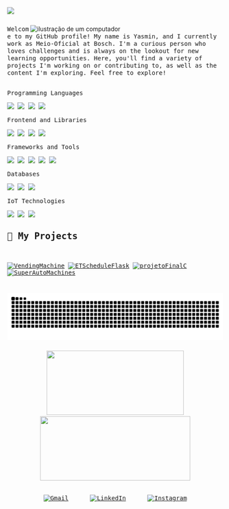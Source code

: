 <h1 align="left">
 <img src="https://readme-typing-svg.herokuapp.com?font=Righteous&size=35&duration=4000&pause=500&color=B546DB&vCenter=true&width=500&height=70&lines=Hello!+%F0%9F%91%8B;I'm+Yasmin+Trembulack" /></img>
</h1>
<img src="https://raw.githubusercontent.com/MicaelliMedeiros/micaellimedeiros/master/image/computer-illustration.png" alt="ilustração de um computador" min-width="400px" max-width="450px" width="450px" align="right">

<samp align="left">
  Welcome to my GitHub profile! My name is Yasmin, and I currently work as Meio-Oficial at Bosch. I'm a curious person who loves challenges and is always on the lookout for new learning opportunities. Here, you'll find a variety of projects I'm working on or contributing to, as well as the content I'm exploring. Feel free to explore!
<samp/>
 <br/><br/>

<p>Programming Languages</p>
<p align="left">
   <img src="https://img.shields.io/badge/C%23-239120?style=for-the-badge&logo=c-sharp&logoColor=white" />
   <img src="https://img.shields.io/badge/C-00599C?style=for-the-badge&logo=c&logoColor=white" />
   <img src="https://img.shields.io/badge/Python-14354C?style=for-the-badge&logo=python&logoColor=white" />
   <img src="https://img.shields.io/badge/java-%23ED8B00.svg?style=for-the-badge&logo=openjdk&logoColor=white" />
</p>
<p>Frontend and Libraries</p>
<p align="left">
   <img src="https://img.shields.io/badge/HTML5-E34F26?style=for-the-badge&logo=html5&logoColor=white" />
   <img src="https://img.shields.io/badge/JavaScript-323330?style=for-the-badge&logo=javascript&logoColor=F7DF1E" />
   <img src="https://img.shields.io/badge/React-20232A?style=for-the-badge&logo=react&logoColor=61DAFB" />
   <img src="https://img.shields.io/badge/Next-black?style=for-the-badge&logo=next.js&logoColor=white" />
</p>
<p>Frameworks and Tools</p>
<p align="left">
   <img src=" https://img.shields.io/badge/fastapi-109989?style=for-the-badge&logo=FASTAPI&logoColor=white" />
   <img src="https://img.shields.io/badge/Spring-6DB33F?style=for-the-badge&logo=spring&logoColor=white" />
   <img src="https://img.shields.io/badge/flask-%23000.svg?style=for-the-badge&logo=flask&logoColor=white" />
   <img src="https://img.shields.io/badge/django-%23092E20.svg?style=for-the-badge&logo=django&logoColor=white" />
   <img src="https://img.shields.io/badge/node.js-6DA55F?style=for-the-badge&logo=node.js&logoColor=white" />
</p>
<p>Databases</p>
<p align="left">
   <img src="https://img.shields.io/badge/Microsoft%20SQL%20Server-CC2927?style=for-the-badge&logo=microsoft%20sql%20server&logoColor=white" />
   <img src="https://img.shields.io/badge/mysql-4479A1.svg?style=for-the-badge&logo=mysql&logoColor=white" />
   <img src="https://img.shields.io/badge/MongoDB-%234ea94b.svg?style=for-the-badge&logo=mongodb&logoColor=white" />
</p>

<p>IoT Technologies</p>
<p align="left"> 
 <img src="https://img.shields.io/badge/Arduino-00979D?style=for-the-badge&logo=arduino&logoColor=white" /> 
 <img src="https://img.shields.io/badge/ESP32-40A9F8?style=for-the-badge&logo=espressif&logoColor=white" /> 
 <img src="https://img.shields.io/badge/IoT%20Protocols-FF6F00?style=for-the-badge&logo=internet-explorer&logoColor=white" /> 
</p>


## 🚀 My Projects
<br/>

[![VendingMachine](https://img.shields.io/badge/Repo-VendingMachine-eb771e)](https://github.com/loregbrw/VendingMachine)
[![ETScheduleFlask](https://img.shields.io/badge/Repo-ETScheduleFlask-3498db)](https://github.com/AndreLuisPLuz/ETScheduleFlask)
[![projetoFinalC](https://img.shields.io/badge/Repo-projetoFinalC-cf2357)](https://github.com/aeduardamariaa/projetoFinalC)
[![SuperAutoMachines](https://img.shields.io/badge/Repo-SuperAutoMachines-be38d6)](https://github.com/YasminTrembulack/SuperAutoMachines)

##
<h1 align="center">
 <picture >
   <source media="(prefers-color-scheme: dark)" srcset="https://raw.githubusercontent.com/YasminTrembulack/YasminTrembulack/output/github-contribution-grid-snake-dark.svg">
   <source media="(prefers-color-scheme: light)" srcset="https://raw.githubusercontent.com/YasminTrembulack/YasminTrembulack/output/github-contribution-grid-snake.svg">
   <img alt="github contribution grid snake animation" src="https://raw.githubusercontent.com/YasminTrembulack/YasminTrembulack/output/github-contribution-grid-snake.svg">
 </picture>   
</h1>

<div display="flex">

<div align="center">
  <img src="https://github-readme-stats.vercel.app/api/top-langs/?username=YasminTrembulack&layout=compact&langs_count=7&theme=transparent&bg_color=0a0a0a&border_color=bd58e0&show_icons=true&icon_color=30A3DC&title_color=3ae3f2&text_color=FFF&rank_icon=github" width="320" height="150"/>
  <img src="https://github-readme-stats.vercel.app/api/?username=YasminTrembulack&theme=transparent&bg_color=0a0a0a&border_color=bd58e0&show_icons=true&icon_color=30A3DC&title_color=3ae3f2&text_color=FFF&rank_icon=github" width="350" height="150"/>
</div>
<br/>
<p align="center">
  <a href="mailto:yasmin.agostinho.012@gmail.com" title="Gmail" >
    <img src="https://img.shields.io/badge/-Gmail-FF0000?style=flat-square&labelColor=FF0000&logo=gmail&logoColor=white&link=mailto:yasmin.agostinho.012@gmail.com" alt="Gmail"/></a>
 <span>&nbsp;&nbsp;&nbsp;&nbsp;</span>
  <a href="https://www.linkedin.com/in/yasmin-trembulack-agostinho-b11675261/" title="LinkedIn">
    <img src="https://img.shields.io/badge/-Linkedin-0e76a8?style=flat-square&logo=Linkedin&logoColor=white&link=https://www.linkedin.com/in/yasmin-trembulack-agostinho-b11675261/" alt="LinkedIn"/></a>
 <span>&nbsp;&nbsp;&nbsp;&nbsp;</span>
  <a href="https://www.instagram.com/yasmin__0102/" title="Instagram">
    <img src="https://img.shields.io/badge/-Instagram-DF0174?style=flat-square&labelColor=DF0174&logo=instagram&logoColor=white&link=https://www.instagram.com/yasmin__0102/" alt="Instagram"/></a>
</p>

<!-- 

 ```JS
import Desenvolvedor from YasminTrembulack;

class Skills extends Desenvolvedor {
  linguagens = [ "C#", "C", "Python", "Java" ];
  bibliotecas = [ "React", "JavaScript", "HTML5" ];
  frameworks = [ "Spring", "Flask", "Django", "Node.js" ];
  databases = [ "Microsoft SQL Server", "MySQL", "MongoDB" ];
}

```

<img href="https://github.com/loregbrw/VendingMachine" src="https://github-readme-stats.vercel.app/api/pin/?username=loregbrw&repo=VendingMachine&bg_color=0a0a0a&border_color=bd58e0&show_icons=true&icon_color=30A3DC&title_color=3ae3f2&text_color=FFF" alt="Repo Card" width="300" height="150"/>

<img href="https://github.com/AndreLuisPLuz/ETScheduleFlask" src="https://github-readme-stats.vercel.app/api/pin/?username=AndreLuisPLuz&repo=ETScheduleFlask&bg_color=0a0a0a&border_color=bd58e0&show_icons=true&icon_color=30A3DC&title_color=3ae3f2&text_color=FFF" alt="Repo Card" width="300" height="150"/>

<img href="https://github.com/aeduardamariaa/projetoFinalC/tree/beta" src="https://github-readme-stats.vercel.app/api/pin/?username=aeduardamariaa&repo=projetoFinalC&bg_color=0a0a0a&border_color=bd58e0&show_icons=true&icon_color=30A3DC&title_color=3ae3f2&text_color=FFF" alt="Repo Card" width="300" height="150"/>
<div/>

<div >
  <a href="https://github.com/YasminTrembulack">
  
   ![Top Langs](https://github-readme-stats-git-masterrstaa-rickstaa.vercel.app/api/top-langs/?username=SEUUSERNAME&layout=compact&bg_color=000&border_color=30A3DC&title_color=E94D5F&text_color=FFF)
    <img loading="lazy" height="180em" src="https://github-readme-stats.vercel.app/api/top-langs/?username=YasminTrembulack&layout=compact&langs_count=7&theme=vision-friendly-dark"/>
    <img loading="lazy" height="180em" src="https://github-readme-stats.vercel.app/api?username=YasminTrembulack&show_icons=true&locale=en&theme=vision-friendly-dark&rank_icon=github"/>        
  </a>
</div>
  
-->

